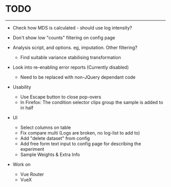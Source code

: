# TODO
----
* Check how MDS is calculated - should use log intensity?

* Don't show low "counts" filtering on config page

* Analysis script, and options.  eg, imputation.  Other filtering?
    * Find suitable variance stabilising transformation

* Look into re-enabling error reports (Currently disabled)
    * Need to be replaced with non-JQuery dependant code

* Usability
    * Use Escape button to close pop-overs
    * In Firefox: The condition selector clips group the sample is added to in half

* UI
    * Select columns on table
    * Fix compare multi (Logs are broken, no log-list to add to)
    * Add "delete dataset" from config
    * Add free form text input to config page for describing the experiment
    * Sample Weights & Extra Info

* Work on
    * Vue Router
    * VueX